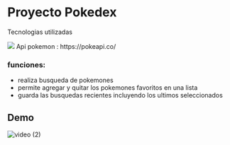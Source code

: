 # Proyecto Pokedex
 
Tecnologias utilizadas

 <img src="https://img.shields.io/badge/Swift-FA7343?style=for-the-badge&logo=swift&logoColor=white" style="max-width: 100%;">
 Api pokemon : https://pokeapi.co/
 
 ### funciones:
 - realiza busqueda de pokemones
 - permite agregar y quitar los pokemones favoritos en una lista
 - guarda las busquedas recientes incluyendo los ultimos seleccionados
            
 ## Demo
 
 ![video (2)](https://user-images.githubusercontent.com/72414242/186255727-f1065803-b03e-45ac-8be0-925638697382.gif)
